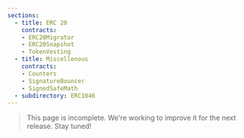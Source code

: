 ```yaml
---
sections:
  - title: ERC 20
    contracts:
    - ERC20Migrator
    - ERC20Snapshot
    - TokenVesting
  - title: Miscellenous
    contracts:
    - Counters
    - SignatureBouncer
    - SignedSafeMath
  - subdirectory: ERC1046
---
```


> This page is incomplete. We're working to improve it for the next release. Stay tuned!
